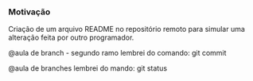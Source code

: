 ### Motivação

Criação de um arquivo README no repositório remoto para simular uma alteração feita por outro programador.


@aula de branch - segundo ramo
lembrei do comando: git commit

@aula de branches
lembrei do mando: git status

